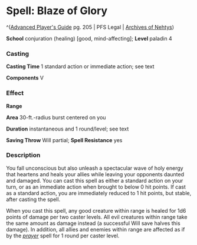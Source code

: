# Spell: Blaze of Glory

^([Advanced Player's Guide][ss-blaze-of-glory] pg. 205 | PFS Legal | [Archives of Nehtys][sn-blaze-of-glory])

**School** conjuration (healing) [good, mind-affecting]; **Level** paladin 4

### Casting

**Casting Time** 1 standard action or immediate action; see text

**Components** V

### Effect

**Range**

**Area** 30-ft.-radius burst centered on you

**Duration** instantaneous and 1 round/level; see text

**Saving Throw** Will partial; **Spell Resistance** yes

### Description

You fall unconscious but also unleash a spectacular wave of holy energy that heartens and heals your allies while leaving your opponents daunted and damaged. You can cast this spell as either a standard action on your turn, or as an immediate action when brought to below 0 hit points. If cast as a standard action, you are immediately reduced to 1 hit points, but stable, after casting the spell.

When you cast this spell, any good creature within range is healed for 1d6 points of damage per two caster levels. All evil creatures within range take the same amount as damage instead (a successful Will save halves this damage). In addition, all allies and enemies within range are affected as if by the _[prayer]_ spell for 1 round per caster level.

[ss-blaze-of-glory]: http://paizo.com/pathfinderRPG/v57
[sn-blaze-of-glory]: http://www.archivesofnethys.com/SpellDisplay.aspx?ItemName=Blaze%20of%20Glory
[prayer]: http://www.archivesofnethys.com/SpellDisplay.aspx?ItemName=prayer